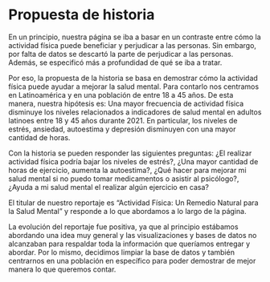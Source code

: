 # Propuesta de historia

En un principio, nuestra página se iba a basar en un contraste entre cómo la actividad física puede beneficiar y perjudicar a las personas. Sin embargo, por falta de datos se descartó la parte de perjudicar a las personas. Además, se especificó más a profundidad de qué se iba a tratar.

Por eso, la propuesta de la historia se basa en demostrar cómo la actividad física puede ayudar a mejorar la salud mental. Para contarlo nos centramos en Latinoamérica y en una población de entre 18 a 45 años. De esta manera, nuestra hipótesis es: Una mayor frecuencia de actividad física disminuye los niveles relacionados a indicadores de salud mental en adultos latinoes entre 18 y 45 años durante 2021. En particular, los niveles de estrés, ansiedad, autoestima y depresión disminuyen con una mayor cantidad de horas.

Con la historia se pueden responder las siguientes preguntas: ¿El realizar actividad física podría bajar los niveles de estrés?, ¿Una mayor cantidad de horas de ejercicio, aumenta la autoestima?, ¿Qué hacer para mejorar mi salud mental si no puedo tomar medicamentos o asistir al psicólogo?, ¿Ayuda a mi salud mental el realizar algún ejercicio en casa? 

El titular de nuestro reportaje es “Actividad Física: Un Remedio Natural para la Salud Mental” y responde a lo que abordamos a lo largo de la página.  

La evolución del reportaje fue positiva, ya que al principio estábamos abordando una idea muy general y las visualizaciones y bases de datos no alcanzaban para respaldar toda la información que queríamos entregar y abordar. Por lo mismo, decidimos limpiar la base de datos y también centrarnos en una población en específico para poder demostrar de mejor manera lo que queremos contar.  